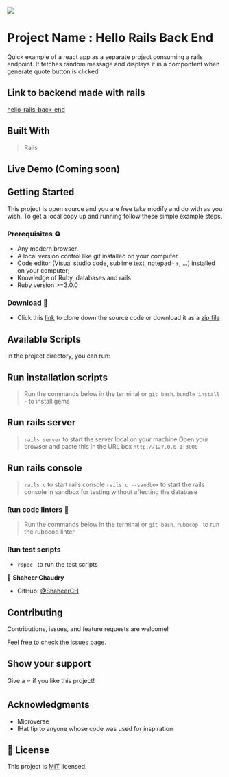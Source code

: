 ![](https://img.shields.io/badge/Microverse-blueviolet)

# Project Name : Hello Rails Back End
Quick example of a react app as a separate project consuming a rails endpoint. It fetches random message and 
displays it in a compontent when generate quote button is clicked

## Link to backend made with rails
[hello-rails-back-end](https://github.com/ShaheerCH/hello-rails-back-end)


## Built With
> Rails

## Live Demo (Coming soon)


## Getting Started

This project is open source and you are free take modify and do with as you wish. To get a local copy up and running follow these simple example steps.

### Prerequisites ♻️
- Any modern browser.
- A local version control like git installed on your computer
- Code editor (Visual studio code, sublime text, notepad++, ...) installed on your computer;
- Knowledge of Ruby, databases and rails
- Ruby version >=3.0.0

### Download 🎰
-  Click this [link](https://github.com/c3c1l1a/rails_blog.git) to clone down the source code or download it as a [zip file](https://github.com/c3c1l1a/rails_blog/archive/refs/heads/dev.zip)

## Available Scripts

In the project directory, you can run:

## Run installation scripts
> Run the commands below in the terminal or `git bash`.
> `bundle install` - to install gems


## Run rails server 
> `rails server` to start the server local on your machine 
> Open your browser and paste this in the URL box `http://127.0.0.1:3000`

## Run rails console
> `rails c` to start rails console
> `rails c --sandbox` to start the rails console in sandbox for testing without affecting the database

### Run code linters 🧪
> Run the commands below in the terminal or `git bash`.
> `rubocop `  to run the rubocop linter

### Run test scripts
- `rspec `  to run the test scripts


👤 **Shaheer Chaudry**

- GitHub: [@ShaheerCH](https://github.com/ShaheerCH/)

## Contributing

Contributions, issues, and feature requests are welcome!

Feel free to check the [issues page](../../issues/).

## Show your support

Give a ⭐️ if you like this project!

## Acknowledgments
- Microverse
- IHat tip to anyone whose code was used for inspiration

## 📝 License

This project is [MIT](./LICENSE) licensed.